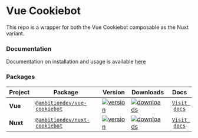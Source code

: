 # Vue Cookiebot

This repo is a wrapper for both the Vue Cookiebot composable as the Nuxt variant.

### Documentation

Documentation on installation and usage is available [here][docs-href]

### Packages

| Project  | Package                                        | Version                                                                                          | Downloads                                                                                    |           Docs            |
| -------- | ---------------------------------------------- | ------------------------------------------------------------------------------------------------ | -------------------------------------------------------------------------------------------- | :-----------------------: |
| **Vue**  | [`@ambitiondev/vue-cookiebot`][vue-npm-href]   | [![version](https://img.shields.io/npm/v/@ambitiondev/vue-cookiebot/latest.svg)][vue-npm-href]   | [![downloads](https://img.shields.io/npm/dm/@ambitiondev/vue-cookiebot.svg)][vue-npm-href]   | [`Visit docs`][vue-docs]  |
| **Nuxt** | [`@ambitiondev/nuxt-cookiebot`][nuxt-npm-href] | [![version](https://img.shields.io/npm/v/@ambitiondev/nuxt-cookiebot/latest.svg)][nuxt-npm-href] | [![downloads](https://img.shields.io/npm/dm/@ambitiondev/nuxt-cookiebot.svg)][nuxt-npm-href] | [`Visit docs`][nuxt-docs] |

[vue-npm-version-src]: https://img.shields.io/npm/v/@ambitiondev/vue-cookiebot/latest.svg?style=flat&colorA=18181B&colorB=28CF8D
[vue-npm-href]: https://www.npmjs.com/package/@ambitiondev/vue-cookiebot
[vue-npm-downloads-src]: https://img.shields.io/npm/dm/@ambitiondev/vue-cookiebot.svg?style=flat&colorA=18181B&colorB=28CF8D
[vue-npm-downloads-href]: https://npmjs.com/package/@ambitiondev/vue-cookiebot
[vue-docs]: https://vue-nuxt-cookiebot.netlify.app/vue/installation
[nuxt-npm-version-src]: https://img.shields.io/npm/v/@ambitiondev/nuxt-cookiebot/latest.svg?style=flat&colorA=18181B&colorB=28CF8D
[nuxt-npm-href]: https://www.npmjs.com/package/@ambitiondev/nuxt-cookiebot
[nuxt-npm-downloads-src]: https://img.shields.io/npm/dm/@ambitiondev/nuxt-cookiebot.svg?style=flat&colorA=18181B&colorB=28CF8D
[nuxt-npm-downloads-href]: https://npmjs.com/package/@ambitiondev/nuxt-cookiebot
[nuxt-docs]: https://vue-nuxt-cookiebot.netlify.app/nuxt/installation
[docs-href]: https://vue-nuxt-cookiebot.netlify.app
